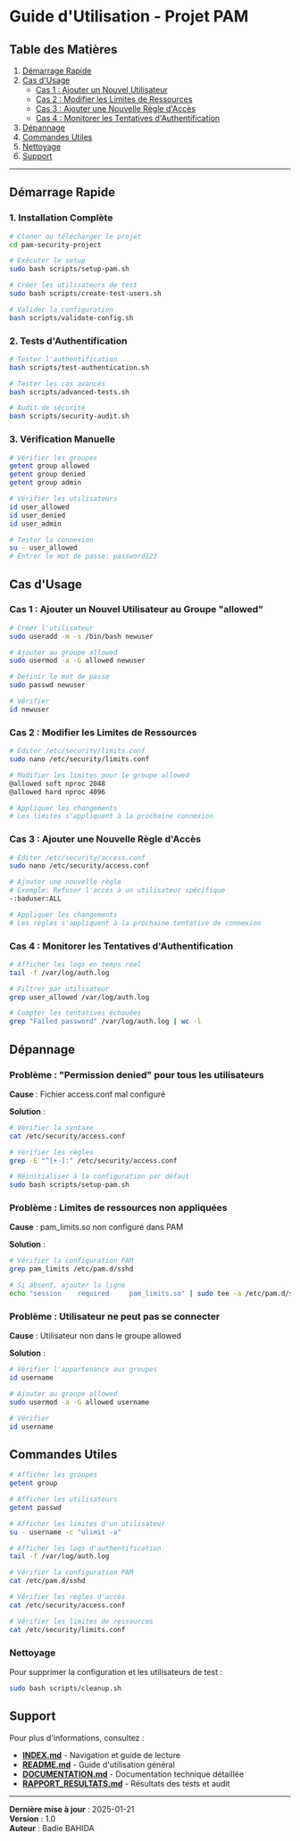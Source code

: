 # Guide d'Utilisation - Projet PAM

## Table des Matières

1. [Démarrage Rapide](#démarrage-rapide)
2. [Cas d'Usage](#cas-dusage)
   - [Cas 1 : Ajouter un Nouvel Utilisateur](#cas-1--ajouter-un-nouvel-utilisateur-au-groupe-allowed)
   - [Cas 2 : Modifier les Limites de Ressources](#cas-2--modifier-les-limites-de-ressources)
   - [Cas 3 : Ajouter une Nouvelle Règle d'Accès](#cas-3--ajouter-une-nouvelle-règle-daccès)
   - [Cas 4 : Monitorer les Tentatives d'Authentification](#cas-4--monitorer-les-tentatives-dauthentification)
3. [Dépannage](#dépannage)
4. [Commandes Utiles](#commandes-utiles)
5. [Nettoyage](#nettoyage)
6. [Support](#support)

---

## Démarrage Rapide

### 1. Installation Complète

```bash
# Cloner ou télécharger le projet
cd pam-security-project

# Exécuter le setup
sudo bash scripts/setup-pam.sh

# Créer les utilisateurs de test
sudo bash scripts/create-test-users.sh

# Valider la configuration
bash scripts/validate-config.sh
```

### 2. Tests d'Authentification

```bash
# Tester l'authentification
bash scripts/test-authentication.sh

# Tester les cas avancés
bash scripts/advanced-tests.sh

# Audit de sécurité
bash scripts/security-audit.sh
```

### 3. Vérification Manuelle

```bash
# Vérifier les groupes
getent group allowed
getent group denied
getent group admin

# Vérifier les utilisateurs
id user_allowed
id user_denied
id user_admin

# Tester la connexion
su - user_allowed
# Entrer le mot de passe: password123
```

## Cas d'Usage

### Cas 1 : Ajouter un Nouvel Utilisateur au Groupe "allowed"

```bash
# Créer l'utilisateur
sudo useradd -m -s /bin/bash newuser

# Ajouter au groupe allowed
sudo usermod -a -G allowed newuser

# Définir le mot de passe
sudo passwd newuser

# Vérifier
id newuser
```

### Cas 2 : Modifier les Limites de Ressources

```bash
# Éditer /etc/security/limits.conf
sudo nano /etc/security/limits.conf

# Modifier les limites pour le groupe allowed
@allowed soft nproc 2048
@allowed hard nproc 4096

# Appliquer les changements
# Les limites s'appliquent à la prochaine connexion
```

### Cas 3 : Ajouter une Nouvelle Règle d'Accès

```bash
# Éditer /etc/security/access.conf
sudo nano /etc/security/access.conf

# Ajouter une nouvelle règle
# Exemple: Refuser l'accès à un utilisateur spécifique
-:baduser:ALL

# Appliquer les changements
# Les règles s'appliquent à la prochaine tentative de connexion
```

### Cas 4 : Monitorer les Tentatives d'Authentification

```bash
# Afficher les logs en temps réel
tail -f /var/log/auth.log

# Filtrer par utilisateur
grep user_allowed /var/log/auth.log

# Compter les tentatives échouées
grep "Failed password" /var/log/auth.log | wc -l
```

## Dépannage

### Problème : "Permission denied" pour tous les utilisateurs

**Cause** : Fichier access.conf mal configuré

**Solution** :

```bash
# Vérifier la syntaxe
cat /etc/security/access.conf

# Vérifier les règles
grep -E "^[+-]:" /etc/security/access.conf

# Réinitialiser à la configuration par défaut
sudo bash scripts/setup-pam.sh
```

### Problème : Limites de ressources non appliquées

**Cause** : pam_limits.so non configuré dans PAM

**Solution** :

```bash
# Vérifier la configuration PAM
grep pam_limits /etc/pam.d/sshd

# Si absent, ajouter la ligne
echo "session    required     pam_limits.so" | sudo tee -a /etc/pam.d/sshd
```

### Problème : Utilisateur ne peut pas se connecter

**Cause** : Utilisateur non dans le groupe allowed

**Solution** :

```bash
# Vérifier l'appartenance aux groupes
id username

# Ajouter au groupe allowed
sudo usermod -a -G allowed username

# Vérifier
id username
```

## Commandes Utiles

```bash
# Afficher les groupes
getent group

# Afficher les utilisateurs
getent passwd

# Afficher les limites d'un utilisateur
su - username -c "ulimit -a"

# Afficher les logs d'authentification
tail -f /var/log/auth.log

# Vérifier la configuration PAM
cat /etc/pam.d/sshd

# Vérifier les règles d'accès
cat /etc/security/access.conf

# Vérifier les limites de ressources
cat /etc/security/limits.conf
```


###  Nettoyage

Pour supprimer la configuration et les utilisateurs de test :

```bash
sudo bash scripts/cleanup.sh
```

## Support

Pour plus d'informations, consultez :

- **[INDEX.md](INDEX.md)** - Navigation et guide de lecture
- **[README.md](README.md)** - Guide d'utilisation général
- **[DOCUMENTATION.md](DOCUMENTATION.md)** - Documentation technique détaillée
- **[RAPPORT_RESULTATS.md](RAPPORT_RESULTATS.md)** - Résultats des tests et audit

---

**Dernière mise à jour** : 2025-01-21  
**Version** : 1.0  
**Auteur** : Badie BAHIDA
